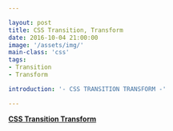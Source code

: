 ```yaml
---

layout: post
title: CSS Transition, Transform
date: 2016-10-04 21:00:00
image: '/assets/img/'
main-class: 'css'
tags: 
- Transition
- Transform

introduction: '- CSS TRANSITION TRANSFORM -'

---
```


**[CSS Transition Transform](/project/html/cube)**
